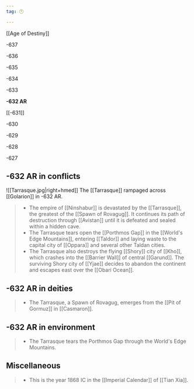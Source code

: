 ```yaml
---
tag: 🕛

---
```

[[Age of Destiny]]


-637

-636

-635

-634

-633

**-632 AR**

[[-631]]

-630

-629

-628

-627



## -632 AR in conflicts

![[Tarrasque.jpg|right+hmed]] 
 The [[Tarrasque]] rampaged across [[Golarion]] in -632 AR.
>  - The empire of [[Ninshabur]] is devastated by the [[Tarrasque]], the greatest of the [[Spawn of Rovagug]]. It continues its path of destruction through [[Avistan]] until it is defeated and sealed within a hidden cave.
>  - The Tarrasque tears open the [[Porthmos Gap]] in the [[World's Edge Mountains]], entering [[Taldor]] and laying waste to the capital city of [[Oppara]] and several other Taldan cities.
>  - The Tarrasque also destroys the flying [[Shory]] city of [[Kho]], which crashes into the [[Barrier Wall]] of central [[Garund]]. The surviving Shory city of [[Yjae]] decides to abandon the continent and escapes east over the [[Obari Ocean]].


## -632 AR in deities

>  - The Tarrasque, a Spawn of Rovagug, emerges from the [[Pit of Gormuz]] in [[Casmaron]].


## -632 AR in environment

>  - The Tarrasque tears the Porthmos Gap through the World's Edge Mountains.


## Miscellaneous

>  - This is the year 1868 IC in the [[Imperial Calendar]] of [[Tian Xia]].






